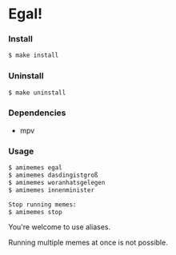 # Egal!

### Install
```bash
$ make install
```

### Uninstall
```bash
$ make uninstall
```

### Dependencies
* mpv

### Usage
```bash
$ amimemes egal
$ amimemes dasdingistgroß
$ amimemes woranhatsgelegen
$ amimemes innenminister

Stop running memes:
$ amimemes stop
```

You're welcome to use aliases.

Running multiple memes at once is not possible.
